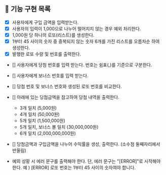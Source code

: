 ## 📝 기능 구현 목록

- [x] 사용자에게 구입 금액을 입력받는다.
- [x] 사용자의 입력이 1,000으로 나누어 떨어지지 않는 경우 예외 처리한다.
- [x] 1,000원 당 하나의 로또(리스트)를 생성한다.
- [x] 1부터 45 사이의 숫자 중 중복되지 않는 숫자 6개를 가진 리스트를 오름차순 하여 생성한다.
- [x] 발행한 로또 수량 및 번호를 출력한다.
- [] 사용자에게 당첨 번호를 입력 받는다. 번호는 쉼표(,)를 기준으로 구분한다.
- [] 사용자에게 보너스 번호를 입력 받는다.
- [] 당첨 번호 및 보너스 번호와 생성된 로또 번호를 비교한다.
- [] 아래에 있는 당첨금액을 참고하여 당첨 내역을 출력한다.
  - 3개 일치 (5,000원)
  - 4개 일치 (50,000원)
  - 5개 일치 (1,500,000원)
  - 5개 일치, 보너스 볼 일치 (30,000,000원)
  - 6개 일치 (2,000,000,000원)
- [] 당첨금액과 구입금액을 나누어 수익률을 생성, 출력한다. (소수점 둘째자리에서 반올림)


- 예외 상황 시 에러 문구를 출력해야 한다. 단, 에러 문구는 "[ERROR]"로 시작해야 한다.
  예 ) [ERROR] 로또 번호는 1부터 45 사이의 숫자여야 합니다.
